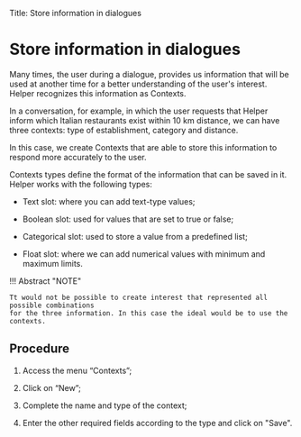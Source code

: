 Title: Store information in dialogues
# Store information in dialogues

Many times, the user during a dialogue, provides us information that will be used at another time for a better understanding of the user's interest. Helper recognizes this information as Contexts.

In a conversation, for example, in which the user requests that Helper inform which Italian restaurants exist within 10 km distance, we can have three contexts: type of establishment, category and distance.

In this case, we create Contexts that are able to store this information to respond more accurately to the user.

Contexts types define the format of the information that can be saved in it. Helper works with the following types:

 - Text slot: where you can add text-type values;

 - Boolean slot: used for values that are set to true or false;

 - Categorical slot: used to store a value from a predefined list;

 - Float slot: where we can add numerical values with minimum and maximum limits.


!!! Abstract "NOTE"
    
    Tt would not be possible to create interest that represented all possible combinations 
    for the three information. In this case the ideal would be to use the contexts.


Procedure
------------
1. Access the menu “Contexts”;

2.	Click on “New”;

3.	Complete the name and type of the context;

4.	Enter the other required fields according to the type and click on "Save".
